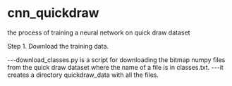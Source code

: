 # cnn_quickdraw
the process of training a neural network on quick draw dataset

Step 1.
Download the training data.

---download_classes.py is a script for downloading the bitmap numpy files
   from the quick draw dataset where the name of a file is in classes.txt.
---it creates a directory quickdraw_data with all the files.
